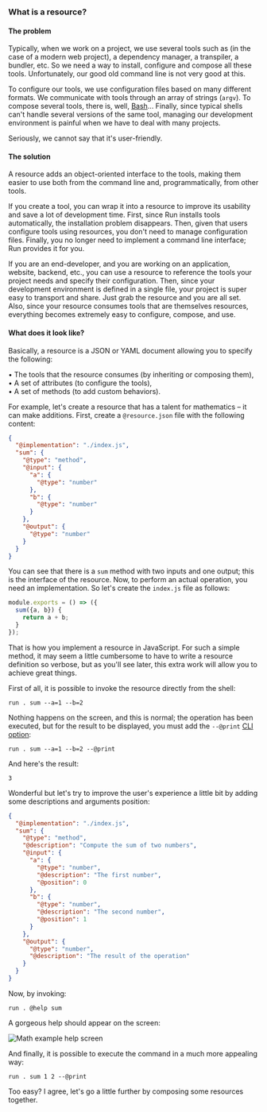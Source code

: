 ### What is a resource?

#### The problem

Typically, when we work on a project, we use several tools such as (in the case of a modern web project), a dependency manager, a transpiler, a bundler, etc. So we need a way to install, configure and compose all these tools. Unfortunately, our good old command line is not very good at this.

To configure our tools, we use configuration files based on many different formats. We communicate with tools through an array of strings (`argv`). To compose several tools, there is, well, [Bash](https://www.gnu.org/software/bash/)... Finally, since typical shells can't handle several versions of the same tool, managing our development environment is painful when we have to deal with many projects.

Seriously, we cannot say that it's user-friendly.

#### The solution

A resource adds an object-oriented interface to the tools, making them easier to use both from the command line and, programmatically, from other tools.

If you create a tool, you can wrap it into a resource to improve its usability and save a lot of development time. First, since Run installs tools automatically, the installation problem disappears. Then, given that users configure tools using resources, you don't need to manage configuration files. Finally, you no longer need to implement a command line interface; Run provides it for you.

If you are an end-developer, and you are working on an application, website, backend, etc., you can use a resource to reference the tools your project needs and specify their configuration. Then, since your development environment is defined in a single file, your project is super easy to transport and share. Just grab the resource and you are all set. Also, since your resource consumes tools that are themselves resources, everything becomes extremely easy to configure, compose, and use.

#### What does it look like?

Basically, a resource is a JSON or YAML document allowing you to specify the following:

• The tools that the resource consumes (by inheriting or composing them),  
• A set of attributes (to configure the tools),  
• A set of methods (to add custom behaviors).

For example, let's create a resource that has a talent for mathematics – it can make additions. First, create a `@resource.json` file with the following content:

```json
{
  "@implementation": "./index.js",
  "sum": {
    "@type": "method",
    "@input": {
      "a": {
        "@type": "number"
      },
      "b": {
        "@type": "number"
      }
    },
    "@output": {
      "@type": "number"
    }
  }
}
```

You can see that there is a `sum` method with two inputs and one output; this is the interface of the resource. Now, to perform an actual operation, you need an implementation. So let's create the `index.js` file as follows:

```js
module.exports = () => ({
  sum({a, b}) {
    return a + b;
  }
});
```

That is how you implement a resource in JavaScript. For such a simple method, it may seem a little cumbersome to have to write a resource definition so verbose, but as you'll see later, this extra work will allow you to achieve great things.

First of all, it is possible to invoke the resource directly from the shell:

```shell
run . sum --a=1 --b=2
```

Nothing happens on the screen, and this is normal; the operation has been executed, but for the result to be displayed, you must add the `--@print` [CLI option](/docs/reference/run-cli):

```shell
run . sum --a=1 --b=2 --@print
```

And here's the result:

```shell
3
```

Wonderful but let's try to improve the user's experience a little bit by adding some descriptions and arguments position:

```json
{
  "@implementation": "./index.js",
  "sum": {
    "@type": "method",
    "@description": "Compute the sum of two numbers",
    "@input": {
      "a": {
        "@type": "number",
        "@description": "The first number",
        "@position": 0
      },
      "b": {
        "@type": "number",
        "@description": "The second number",
        "@position": 1
      }
    },
    "@output": {
      "@type": "number",
      "@description": "The result of the operation"
    }
  }
}
```

Now, by invoking:

```shell
run . @help sum
```

A gorgeous help should appear on the screen:

![Math example help screen](/docs/images/math-example-help.png)

And finally, it is possible to execute the command in a much more appealing way:

```shell
run . sum 1 2 --@print
```

Too easy? I agree, let's go a little further by composing some resources together.
